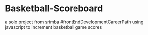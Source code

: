 # Basketball-Scoreboard

a solo project from srimba #frontEndDevelopmentCareerPath
using javascript to increment basketball game scores
